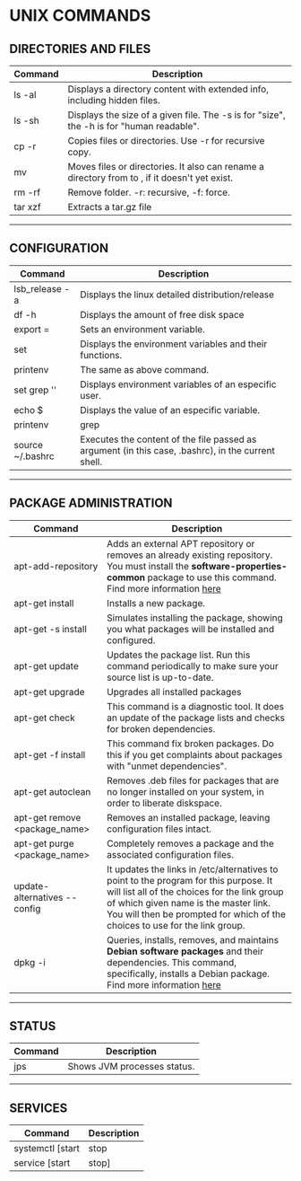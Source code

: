 # UNIX COMMANDS

## DIRECTORIES AND FILES

| Command | Description |
| ----- | ----- |
| ls -al | Displays a directory content with extended info, including hidden files. |
| ls -sh <filename> | Displays the size of a given file. The -s is for "size", the -h is for "human readable". |
| cp -r <origin> <destiny> | Copies files or directories. Use -r for recursive copy. |
| mv <origin> <destiny> | Moves files or directories. It also can rename a directory from <origin> to <destiny>, if it doesn't yet exist. |
| rm -rf <foldername> | Remove folder. -r: recursive, -f: force. |
| tar xzf <file> | Extracts a tar.gz file |

---

## CONFIGURATION

| Command | Description |
| ----- | ----- |
| lsb_release -a | Displays the linux detailed distribution/release |
| df -h | Displays the amount of free disk space |
| export <VARIABLE>=<location> | Sets an environment variable. |
| set | Displays the environment variables and their functions. |
| printenv | The same as above command. |
| set grep '<user>' | Displays environment variables of an especific user. |
| echo $<variable name> | Displays the value of an especific variable. |
| printenv|grep <variable name> | The same as above command. |
| source ~/.bashrc | Executes the content of the file passed as argument (in this case, .bashrc), in the current shell. |

---

## PACKAGE ADMINISTRATION

| Command | Description |
| ----- | ----- |
| apt-add-repository <repository name> | Adds an external APT repository or removes an already existing repository. You must install the **software-properties-common** package to use this command. Find more information [here](http://manpages.ubuntu.com/manpages/xenial/man1/add-apt-repository.1.html) |
| apt-get install <package name> | Installs a new package. |
| apt-get -s install <package name> | Simulates installing the package, showing you what packages will be installed and configured. |
| apt-get update | Updates the package list. Run this command periodically to make sure your source list is up-to-date. |
| apt-get upgrade | Upgrades all installed packages |
| apt-get check | This command is a diagnostic tool. It does an update of the package lists and checks for broken dependencies. |
| apt-get -f install | This command fix broken packages. Do this if you get complaints about packages with "unmet dependencies". |
| apt-get autoclean | Removes .deb files for packages that are no longer installed on your system, in order to liberate diskspace. |
| apt-get remove <package_name> | Removes an installed package, leaving configuration files intact. |
| apt-get purge <package_name> | Completely removes a package and the associated configuration files. |
| update-alternatives --config <link group> | It updates the links in /etc/alternatives to point to the program for this purpose. It will list all of the choices for the link group of which given name is the master link. You will then be prompted for which of the choices to use for the link group. |
| dpkg -i <package name> | Queries, installs, removes, and maintains **Debian software packages** and their dependencies. This command, specifically, installs a Debian package. Find more information [here](https://www.computerhope.com/unix/dpkg.htm) |

---

## STATUS

| Command | Description |
| ----- | ----- |
| jps | Shows JVM processes status. |

---

## SERVICES

| Command | Description |
| ----- | ----- |
| systemctl [start|stop|restart|status|kill] <service name> | Manage services in a Linux distribution that supports systemd |
| service <service name> [start|stop] | Manage services installed using init.d |


